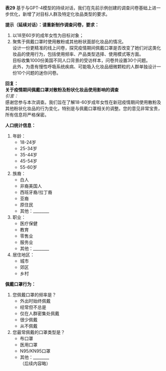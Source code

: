 **表29** 基于与GPT-4模型的持续对话，我们在先前示例创建的调查问卷基础上进一步优化，新增了对目标人群及特定化妆品类型的要求。

**提示（延续对话）：请重新制作调查问卷，要求：**  
1. 以18至60岁的成年女性为目标对象；  
2. 聚焦于佩戴口罩时使用散粉或其他粉状面部化妆品的情况。  
设计一份更精准的线上问卷，探究疫情期间佩戴口罩是否改变了她们对这类化妆品的使用行为，包括使用频率、产品类型选择、使用模式等方面。  
目标收集1000份美国不同人口背景的受访样本，问卷共设置30个问题。  
此外，为患有慢性呼吸系统疾病、可能吸入化妆品细微颗粒的人群单独设计一份10个问题的迷你问卷。

**回复：**  
**关于疫情期间佩戴口罩对散粉及粉状化妆品使用影响的调查**  
*引言：*  
感谢您参与本次调查。我们旨在了解18-60岁成年女性在新冠疫情期间使用散粉及其他粉状化妆品的行为变化，特别是与佩戴口罩相关的调整。您的意见非常宝贵，所有信息将严格保密。  

**人口统计信息：**  
1. 年龄：  
   - 18-24岁  
   - 25-34岁  
   - 35-44岁  
   - 45-54岁  
   - 55-60岁  
2. 族裔：  
   - 白人  
   - 非裔美国人  
   - 西班牙裔/拉丁裔  
   - 亚裔  
   - 原住民  
   - 其他：________  
3. 职业：  
   - 医疗保健  
   - 教育  
   - 零售业  
   - 服务业  
   - 其他：________  
4. 居住地区：  
   - 城市  
   - 郊区  
   - 乡村  

**佩戴口罩行为：**  
1. 您佩戴口罩的频率是？  
   - 外出时始终佩戴  
   - 经常但不总是  
   - 仅在人群密集处佩戴  
   - 很少佩戴  
   - 从不佩戴  
2. 您最常佩戴的口罩类型是？  
   - 布口罩  
   - 医用口罩  
   - N95/KN95口罩  
   - 其他：________  
（后续内容略）